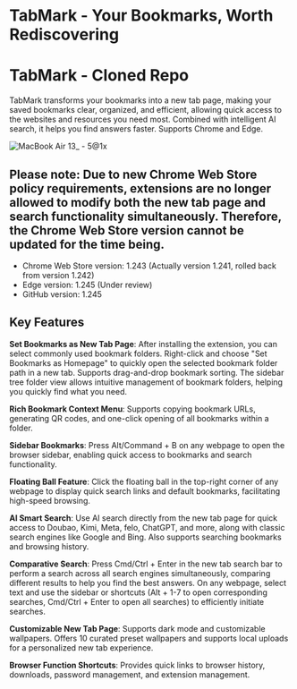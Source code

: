 # TabMark - Your Bookmarks, Worth Rediscovering

<!-- ## Project Website: www.ainewtab.app -->

# TabMark - Cloned Repo

TabMark transforms your bookmarks into a new tab page, making your saved bookmarks clear, organized, and efficient, allowing quick access to the websites and resources you need most. Combined with intelligent AI search, it helps you find answers faster. Supports Chrome and Edge.

![MacBook Air 13_ - 5@1x](https://github.com/user-attachments/assets/bb4f9996-902c-4b69-8a7f-4c2b2e219ffc)

## Please note: Due to new Chrome Web Store policy requirements, extensions are no longer allowed to modify both the new tab page and search functionality simultaneously. Therefore, the Chrome Web Store version cannot be updated for the time being.

- Chrome Web Store version: 1.243 (Actually version 1.241, rolled back from version 1.242)
- Edge version: 1.245 (Under review)
- GitHub version: 1.245

## Key Features

**Set Bookmarks as New Tab Page**: After installing the extension, you can select commonly used bookmark folders. Right-click and choose "Set Bookmarks as Homepage" to quickly open the selected bookmark folder path in a new tab. Supports drag-and-drop bookmark sorting. The sidebar tree folder view allows intuitive management of bookmark folders, helping you quickly find what you need.

**Rich Bookmark Context Menu**: Supports copying bookmark URLs, generating QR codes, and one-click opening of all bookmarks within a folder.

**Sidebar Bookmarks**: Press Alt/Command + B on any webpage to open the browser sidebar, enabling quick access to bookmarks and search functionality.

**Floating Ball Feature**: Click the floating ball in the top-right corner of any webpage to display quick search links and default bookmarks, facilitating high-speed browsing.

**AI Smart Search**: Use AI search directly from the new tab page for quick access to Doubao, Kimi, Meta, felo, ChatGPT, and more, along with classic search engines like Google and Bing. Also supports searching bookmarks and browsing history.

**Comparative Search**: Press Cmd/Ctrl + Enter in the new tab search bar to perform a search across all search engines simultaneously, comparing different results to help you find the best answers. On any webpage, select text and use the sidebar or shortcuts (Alt + 1-7 to open corresponding searches, Cmd/Ctrl + Enter to open all searches) to efficiently initiate searches.

**Customizable New Tab Page**: Supports dark mode and customizable wallpapers. Offers 10 curated preset wallpapers and supports local uploads for a personalized new tab experience.

**Browser Function Shortcuts**: Provides quick links to browser history, downloads, password management, and extension management.


